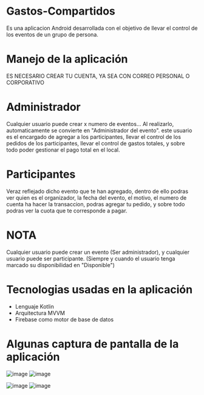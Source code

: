 # Gastos-Compartidos
Es una aplicacion Android desarrollada con el objetivo de llevar el control de los eventos de un grupo de persona.

# Manejo de la aplicación
ES NECESARIO CREAR TU CUENTA, YA SEA CON CORREO PERSONAL O CORPORATIVO

# Administrador
Cualquier usuario puede crear x numero de eventos... Al realizarlo, automaticamente se convierte en "Administrador del evento".
este usuario es el encargado de agregar a los participantes, llevar el control de los pedidos de los participantes, llevar el control de gastos totales, y sobre todo poder gestionar el pago total en el local.

# Participantes
Veraz reflejado dicho evento que te han agregado, dentro de ello podras ver quien es el organizador, la fecha del evento, el motivo, el numero de cuenta ha hacer la transaccion, 
podras agregar tu pedido, y sobre todo podras ver la cuota que te corresponde a pagar.

# NOTA
Cualquier usuario puede crear un evento (Ser administrador), y cualquier usuario puede ser participante. (Siempre y cuando el usuario tenga marcado su disponibilidad en "Disponible")


# Tecnologias usadas en la aplicación
- Lenguaje Kotlin
- Arquitectura MVVM
- Firebase como motor de base de datos 

# Algunas captura de pantalla de la aplicación

![image](https://github.com/jey1322/Gastos-Compartidos/assets/44885614/616c0021-a44d-4b9a-b53b-ed518adb99a7)    ![image](https://github.com/jey1322/Gastos-Compartidos/assets/44885614/985aaabe-b435-4654-9843-f63fb85968cd)

![image](https://github.com/jey1322/Gastos-Compartidos/assets/44885614/0c280d9e-1188-4855-ad7e-1d1dc0750a5f)    ![image](https://github.com/jey1322/Gastos-Compartidos/assets/44885614/77c4e229-9ce5-475e-bc5b-a6aa6cd08424)




